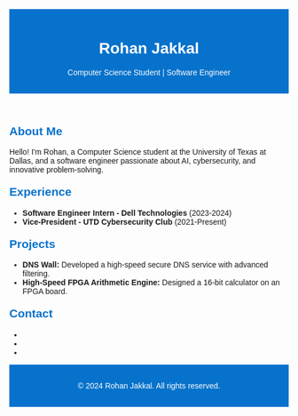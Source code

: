 <!DOCTYPE html>
<html lang="en">
<head>
    <meta charset="UTF-8">
    <meta name="viewport" content="width=device-width, initial-scale=1.0">
    <title>Rohan Jakkal</title>
    <link rel="stylesheet" href="https://cdnjs.cloudflare.com/ajax/libs/bootstrap/5.3.1/css/bootstrap.min.css">
    <link rel="stylesheet" href="https://cdnjs.cloudflare.com/ajax/libs/font-awesome/6.0.0-beta3/css/all.min.css">
    <style>
        body { font-family: Arial, sans-serif; }
        header, footer { background-color: #0672CB; color: white; text-align: center; padding: 1rem; }
        .section-title { color: #0672CB; margin-top: 20px; }
        .social-icons a { margin: 0 10px; color: #0672CB; text-decoration: none; font-size: 1.5rem; }
    </style>
</head>
<body>
    <header>
        <h1>Rohan Jakkal</h1>
        <p>Computer Science Student | Software Engineer</p>
    </header>
    <main class="container my-5">
        <section id="about">
            <h2 class="section-title">About Me</h2>
            <p>
                Hello! I'm Rohan, a Computer Science student at the University of Texas at Dallas, 
                and a software engineer passionate about AI, cybersecurity, and innovative problem-solving.
            </p>
        </section>
        <section id="experience">
            <h2 class="section-title">Experience</h2>
            <ul>
                <li><b>Software Engineer Intern - Dell Technologies</b> (2023-2024)</li>
                <li><b>Vice-President - UTD Cybersecurity Club</b> (2021-Present)</li>
            </ul>
        </section>
        <section id="projects">
            <h2 class="section-title">Projects</h2>
            <ul>
                <li><b>DNS Wall:</b> Developed a high-speed secure DNS service with advanced filtering.</li>
                <li><b>High-Speed FPGA Arithmetic Engine:</b> Designed a 16-bit calculator on an FPGA board.</li>
            </ul>
        </section>
        <section id="contact">
            <h2 class="section-title">Contact</h2>
            <ul class="social-icons">
                <li><a href="mailto:RohanJakkal@gmail.com"><i class="fas fa-envelope"></i></a></li>
                <li><a href="https://github.com/SharpPig" target="_blank"><i class="fab fa-github"></i></a></li>
                <li><a href="https://linkedin.com/in/Rohan-Jakkal" target="_blank"><i class="fab fa-linkedin"></i></a></li>
            </ul>
        </section>
    </main>
    <footer>
        <p>&copy; 2024 Rohan Jakkal. All rights reserved.</p>
    </footer>
</body>
</html>
